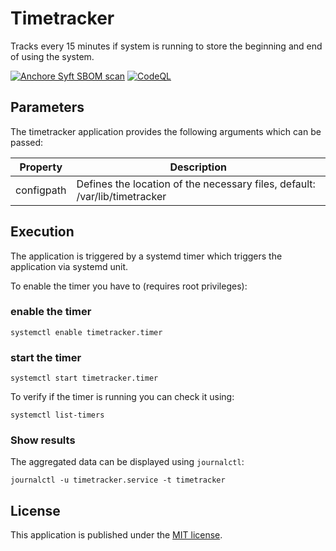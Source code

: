 # Timetracker

Tracks every 15 minutes if system is running to store the beginning and end of using the system.

[![Anchore Syft SBOM scan](https://github.com/ronnyfriedland/timetracker/actions/workflows/anchore-syft.yml/badge.svg)](https://github.com/ronnyfriedland/timetracker/actions/workflows/anchore-syft.yml)
[![CodeQL](https://github.com/ronnyfriedland/timetracker/actions/workflows/codeql.yml/badge.svg)](https://github.com/ronnyfriedland/timetracker/actions/workflows/codeql.yml)

## Parameters

The timetracker application provides the following arguments which can be passed:

| Property      | Description                                                                |
|---------------|----------------------------------------------------------------------------|
| configpath    | Defines the location of the necessary files, default: /var/lib/timetracker |

## Execution

The application is triggered by a systemd timer which triggers the application via systemd unit.

To enable the timer you have to (requires root privileges):

### enable the timer

```shell
systemctl enable timetracker.timer
```

### start the timer

```shell
systemctl start timetracker.timer
```

To verify if the timer is running you can check it using:

```shell
systemctl list-timers
```

### Show results

The aggregated data can be displayed using `journalctl`:
```shell
journalctl -u timetracker.service -t timetracker
```

## License

This application is published under the [MIT license](LICENSE).
